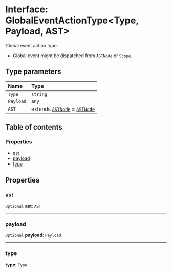 # Interface: GlobalEventActionType\<Type, Payload, AST>

Global event action type.

* Global event might be dispatched from `ASTNode` or `Scope`.

## Type parameters

| Name | Type |
| :------ | :------ |
| `Type` | `string` |
| `Payload` | `any` |
| `AST` | extends [`ASTNode`](/en/auto-docs/free-layout-editor/classes/ASTNode.md) = [`ASTNode`](/en/auto-docs/free-layout-editor/classes/ASTNode.md) |

## Table of contents

### Properties

* [ast](/en/auto-docs/free-layout-editor/interfaces/GlobalEventActionType.md#ast)
* [payload](/en/auto-docs/free-layout-editor/interfaces/GlobalEventActionType.md#payload)
* [type](/en/auto-docs/free-layout-editor/interfaces/GlobalEventActionType.md#type)

## Properties

### ast

`Optional` **ast**: `AST`

***

### payload

`Optional` **payload**: `Payload`

***

### type

**type**: `Type`
